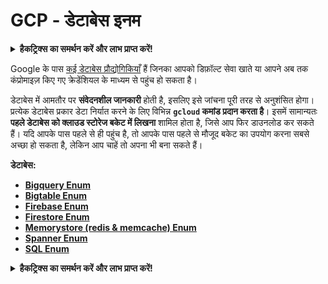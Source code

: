 # GCP - डेटाबेस इनम

<details>

<summary><strong>हैकट्रिक्स का समर्थन करें और लाभ प्राप्त करें!</strong></summary>

* यदि आप अपनी कंपनी को **हैकट्रिक्स में विज्ञापित करना चाहते हैं** या यदि आप **PEASS के नवीनतम संस्करण देखना चाहते हैं या HackTricks को PDF में डाउनलोड करना चाहते हैं** तो [**सदस्यता योजनाएं**](https://github.com/sponsors/carlospolop) देखें!
* [**आधिकारिक PEASS और HackTricks स्वैग**](https://peass.creator-spring.com) प्राप्त करें
* [**The PEASS Family**](https://opensea.io/collection/the-peass-family) की खोज करें, हमारा विशेष [**NFTs**](https://opensea.io/collection/the-peass-family) संग्रह
* **💬 [**Discord समूह**](https://discord.gg/hRep4RUj7f) या [**टेलीग्राम समूह**](https://t.me/peass) में शामिल हों या मुझे **ट्विटर** 🐦 [**@carlospolopm**](https://twitter.com/carlospolopm)** का** अनुसरण करें।**
* **हैकिंग ट्रिक्स साझा करें,** [**HackTricks**](https://github.com/carlospolop/hacktricks) और [**HackTricks Cloud**](https://github.com/carlospolop/hacktricks-cloud) github repos में PR जमा करके।

</details>

Google के पास [कई डेटाबेस प्रौद्योगिकियाँ](https://cloud.google.com/products/databases/) हैं जिनका आपको डिफ़ॉल्ट सेवा खाते या आपने अब तक कंप्रोमाइज़ किए गए क्रेडेंशियल के माध्यम से पहुंच हो सकता है।

डेटाबेस में आमतौर पर **संवेदनशील जानकारी** होती है, इसलिए इसे जांचना पूरी तरह से अनुशंसित होगा। प्रत्येक डेटाबेस प्रकार डेटा निर्यात करने के लिए विभिन्न **`gcloud` कमांड प्रदान करता है**। इसमें सामान्यतः **पहले डेटाबेस को क्लाउड स्टोरेज बकेट में लिखना** शामिल होता है, जिसे आप फिर डाउनलोड कर सकते हैं। यदि आपके पास पहले से ही पहुंच है, तो आपके पास पहले से मौजूद बकेट का उपयोग करना सबसे अच्छा हो सकता है, लेकिन आप चाहें तो अपना भी बना सकते हैं।

**डेटाबेस:**

* ****[**Bigquery Enum**](gcp-bigquery-enum.md)****
* ****[**Bigtable Enum**](gcp-bigtable-enum.md)****
* ****[**Firebase Enum**](gcp-firebase-enum.md)****
* ****[**Firestore Enum**](gcp-firestore-enum.md)****
* ****[**Memorystore (redis & memcache) Enum**](gcp-memorystore-enum.md)****
* ****[**Spanner Enum**](gcp-spanner-enum.md)****
* ****[**SQL Enum**](gcp-sql-enum.md)****

<details>

<summary><strong>हैकट्रिक्स का समर्थन करें और लाभ प्राप्त करें!</strong></summary>

* यदि आप अपनी कंपनी को **हैकट्रिक्स में विज्ञापित करना चाहते हैं** या यदि आप **PEASS के नवीनतम संस्करण देखना चाहते हैं या HackTricks को PDF में डाउनलोड करना चाहते हैं** तो [**सदस्यता योजनाएं**](https://github.com/sponsors/carlospolop) देखें!
* [**आधिकारिक PEASS और HackTricks स्वैग**](https://peass.creator-spring.com) प्राप्त करें
* [**The PEASS Family**](https://opensea.io/collection/the-peass-family) की खोज करें, हमारा विशेष [**NFTs**](https://opensea.io/collection/the-peass-family) संग्रह
* **💬 [**Discord समूह**](https://discord.gg/hRep4RUj7f) या [**टेलीग्राम समूह**](https://t.me/peass) में शामिल हों या मुझे **ट्विटर** 🐦 [**@carlospolopm**](https://twitter.com/carlospolopm)** का** अनुसरण करें।**
* **हैकिंग ट्रिक्स साझा करें,** [**HackTricks**](https://github.com/carlospolop/hacktricks) और [**HackTricks Cloud**](https://github.com/carlospolop/hacktricks-cloud) github repos में PR जमा करके।

</details>
